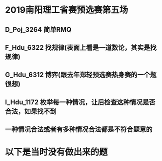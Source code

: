 # 2019南阳理工省赛预选赛第五场
## D_Poj_3264 简单RMQ
## F_Hdu_6322 找规律(表面上看是一道数论，其实是找规律)
## G_Hdu_6312 博弈(跟去年郑轻预选赛热身赛的一个题很想)
## I_Hdu_1172 枚举每一种情况，让后检查这种情况是否合法，如果找不到
##            一种情况合法或者有多种情况合法都是不符合题意的
# 以下是当时没有做出来的题
